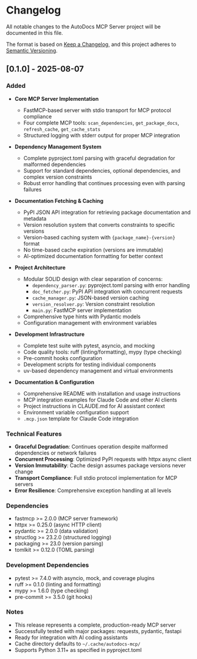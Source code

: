 # Changelog

All notable changes to the AutoDocs MCP Server project will be documented in this file.

The format is based on [Keep a Changelog](https://keepachangelog.com/en/1.0.0/),
and this project adheres to [Semantic Versioning](https://semver.org/spec/v2.0.0.html).

## [0.1.0] - 2025-08-07

### Added
- **Core MCP Server Implementation**
  - FastMCP-based server with stdio transport for MCP protocol compliance
  - Four complete MCP tools: `scan_dependencies`, `get_package_docs`, `refresh_cache`, `get_cache_stats`
  - Structured logging with stderr output for proper MCP integration

- **Dependency Management System**
  - Complete pyproject.toml parsing with graceful degradation for malformed dependencies
  - Support for standard dependencies, optional dependencies, and complex version constraints
  - Robust error handling that continues processing even with parsing failures

- **Documentation Fetching & Caching**
  - PyPI JSON API integration for retrieving package documentation and metadata
  - Version resolution system that converts constraints to specific versions
  - Version-based caching system with `{package_name}-{version}` format
  - No time-based cache expiration (versions are immutable)
  - AI-optimized documentation formatting for better context

- **Project Architecture**
  - Modular SOLID design with clear separation of concerns:
    - `dependency_parser.py`: pyproject.toml parsing with error handling
    - `doc_fetcher.py`: PyPI API integration with concurrent requests
    - `cache_manager.py`: JSON-based version caching
    - `version_resolver.py`: Version constraint resolution
    - `main.py`: FastMCP server implementation
  - Comprehensive type hints with Pydantic models
  - Configuration management with environment variables

- **Development Infrastructure**
  - Complete test suite with pytest, asyncio, and mocking
  - Code quality tools: ruff (linting/formatting), mypy (type checking)
  - Pre-commit hooks configuration
  - Development scripts for testing individual components
  - uv-based dependency management and virtual environments

- **Documentation & Configuration**
  - Comprehensive README with installation and usage instructions
  - MCP integration examples for Claude Code and other AI clients
  - Project instructions in CLAUDE.md for AI assistant context
  - Environment variable configuration support
  - `.mcp.json` template for Claude Code integration

### Technical Features
- **Graceful Degradation**: Continues operation despite malformed dependencies or network failures
- **Concurrent Processing**: Optimized PyPI requests with httpx async client
- **Version Immutability**: Cache design assumes package versions never change
- **Transport Compliance**: Full stdio protocol implementation for MCP servers
- **Error Resilience**: Comprehensive exception handling at all levels

### Dependencies
- fastmcp >= 2.0.0 (MCP server framework)
- httpx >= 0.25.0 (async HTTP client)
- pydantic >= 2.0.0 (data validation)
- structlog >= 23.2.0 (structured logging)
- packaging >= 23.0 (version parsing)
- tomlkit >= 0.12.0 (TOML parsing)

### Development Dependencies
- pytest >= 7.4.0 with asyncio, mock, and coverage plugins
- ruff >= 0.1.0 (linting and formatting)
- mypy >= 1.6.0 (type checking)
- pre-commit >= 3.5.0 (git hooks)

### Notes
- This release represents a complete, production-ready MCP server
- Successfully tested with major packages: requests, pydantic, fastapi
- Ready for integration with AI coding assistants
- Cache directory defaults to `~/.cache/autodocs-mcp/`
- Supports Python 3.11+ as specified in pyproject.toml